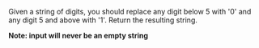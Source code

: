 Given a string of digits, you should replace any digit below 5 with '0' and any digit 5 and above with '1'. Return the resulting string.

**Note: input will never be an empty string**
